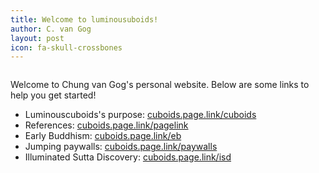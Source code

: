 ```yaml
---
title: Welcome to luminousuboids!
author: C. van Gog
layout: post
icon: fa-skull-crossbones
---
```

<span class="image left"><img src="{{ 'assets/images/deepgalaxy.jpg' | relative_url }}" alt="" /></span>

<p>Welcome to Chung van Gog's personal website. Below are some links to help you get started!</p>
<ul>
  <li>Luminouscuboids's purpose: <a href="https://cuboids.page.link/cuboids">cuboids.page.link/cuboids</a> </li>
  <li>References: <a href="https://cuboids.page.link/pagelink">cuboids.page.link/pagelink</a> </li>
  <li>Early Buddhism: <a href="https://cuboids.page.link/eb">cuboids.page.link/eb</a> </li>
  <li>Jumping paywalls: <a href="https://cuboids.page.link/paywalls">cuboids.page.link/paywalls</a></li> 
  <li>Illuminated Sutta Discovery: <a href="https://cuboids.page.link/isd">cuboids.page.link/isd</a>
  </li> 
 

</ul>
<!--stackedit_data:
eyJoaXN0b3J5IjpbNTkyMTg0Mzg2XX0=
-->